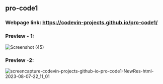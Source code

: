 ## pro-code1
### Webpage link: https://codevin-projects.github.io/pro-code1/
### Preview - 1:
![Screenshot (45)](https://github.com/codevin-projects/pro-code1/assets/140247276/b3e6704f-55b2-400c-8b44-7f25202f2254)
### Preview -2:
![screencapture-codevin-projects-github-io-pro-code1-NewRes-html-2023-08-07-22_11_01](https://github.com/codevin-projects/pro-code1/assets/140247276/add5c153-9ec6-40c1-9aac-c7cf02f14140)
